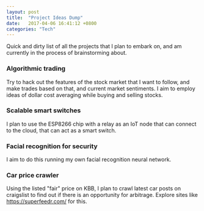 ```yaml
---
layout: post
title:  "Project Ideas Dump"
date:   2017-04-06 16:41:12 +0800
categories: "Tech"
---
```

Quick and dirty list of all the projects that I plan to embark on, and am currently in the process of brainstorming about.

### **Algorithmic trading**
Try to hack out the features of the stock market that I want to follow, and make trades based on that, and current market sentiments. I aim to employ ideas of dollar cost averaging while buying and selling stocks.

### **Scalable smart switches**
I plan to use the ESP8266 chip with a relay as an IoT node that can connect to the cloud, that can act as a smart switch.

### **Facial recognition for security**
I aim to do this running my own facial recognition neural network.

### **Car price crawler**
Using the listed "fair" price on KBB, I plan to crawl latest car posts on craigslist to find out if there is an opportunity for arbitrage. Explore sites like ​https://superfeedr.com/ for this.
